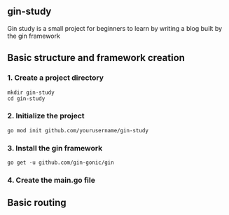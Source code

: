 ## gin-study
Gin study is a small project for beginners to learn by writing a blog built by the gin framework

## Basic structure and framework creation

### 1. Create a project directory
```shell
mkdir gin-study
cd gin-study
```

### 2. Initialize the project
```shell
go mod init github.com/yourusername/gin-study
```

### 3. Install the gin framework
```shell
go get -u github.com/gin-gonic/gin
```

### 4. Create the main.go file


## Basic routing
